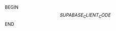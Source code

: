 BEGIN
<spawn-write path="src/integrations/supabase/client.ts" description="Creating a supabase client.">
$$SUPABASE_CLIENT_CODE$$
</spawn-write>
END
